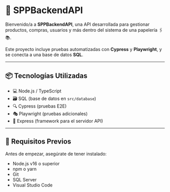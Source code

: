# 🧾 SPPBackendAPI

Bienvenido/a a **SPPBackendAPI**, una API desarrollada para gestionar productos, compras, usuarios y más dentro del sistema de una papelería 🖇️📚.

Este proyecto incluye pruebas automatizadas con **Cypress** y **Playwright**, y se conecta a una base de datos **SQL**.

---

## 📦 Tecnologías Utilizadas

- 💻 Node.js / TypeScript
- 🗃️ SQL (base de datos en `src/database`)
- 🔍 Cypress (pruebas E2E)
- 🎭 Playwright (pruebas adicionales)
- 🧭 Express (framework para el servidor API)

---

## 🔧 Requisitos Previos

Antes de empezar, asegúrate de tener instalado:

- Node.js v16 o superior
- npm o yarn
- Git
- SQL Server 
- Visual Studio Code 


